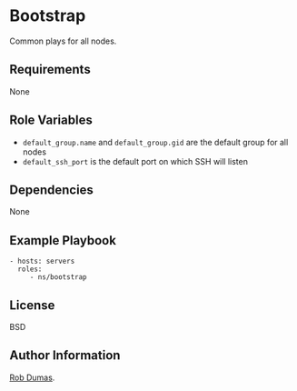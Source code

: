 # Bootstrap

Common plays for all nodes.

## Requirements

None

## Role Variables

- `default_group.name` and `default_group.gid` are the default group for all nodes
- `default_ssh_port` is the default port on which SSH will listen

## Dependencies

None

## Example Playbook

    - hosts: servers
      roles:
         - ns/bootstrap

## License

BSD

## Author Information

[Rob Dumas](https://robdumas.com/).
